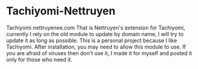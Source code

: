 # Tachiyomi-Nettruyen
Tachiyomi nettruyenee.com
That is Nettruyen's extension for Tachiyomi, currently I rely on the old module to update by domain name, I will try to update it as long as possible. This is a personal project because I like Tachiyomi. After installation, you may need to allow this module to use. If you are afraid of viruses then don't use it, I made it for myself and posted it only for those who need it.
